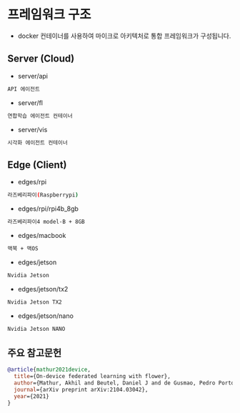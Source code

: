 # 프레임워크 구조

- docker 컨테이너를 사용하여 마이크로 아키텍처로 통합 프레임워크가 구성됩니다.



## Server (Cloud)

- server/api
```bash
API 에이전트
```

- server/fl
```bash
연합학습 에이전트 컨테이너
```

- server/vis
```bash
시각화 에이전트 컨테이너
```


## Edge (Client)

- edges/rpi
```bash
라즈베리파이(Raspberrypi)
```

- edges/rpi/rpi4b_8gb
```bash
라즈베리파이4 model-B + 8GB
```

- edges/macbook
```bash
맥북 + 맥OS
```

- edges/jetson
```bash
Nvidia Jetson
```

- edges/jetson/tx2
```bash
Nvidia Jetson TX2
```

- edges/jetson/nano
```bash
Nvidia Jetson NANO
```

## 주요 참고문헌

```bibtex
@article{mathur2021device,
  title={On-device federated learning with flower},
  author={Mathur, Akhil and Beutel, Daniel J and de Gusmao, Pedro Porto Buarque and Fernandez-Marques, Javier and Topal, Taner and Qiu, Xinchi and Parcollet, Titouan and Gao, Yan and Lane, Nicholas D},
  journal={arXiv preprint arXiv:2104.03042},
  year={2021}
}
```


